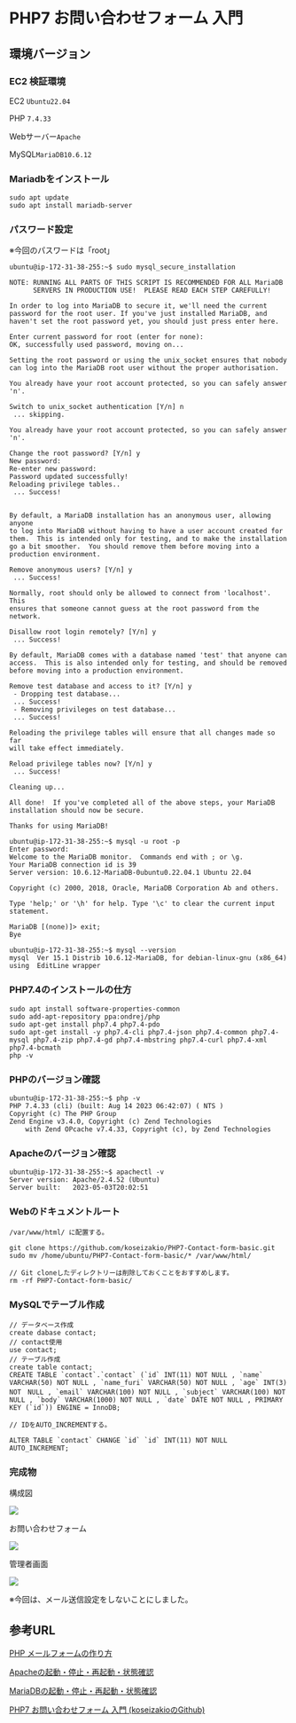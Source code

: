 # PHP7 お問い合わせフォーム 入門

## 環境バージョン

### EC2 検証環境

EC2 ```Ubuntu22.04```

PHP ```7.4.33```

Webサーバー```Apache```

MySQL```MariaDB10.6.12```

### Mariadbをインストール

```
sudo apt update
sudo apt install mariadb-server
```

### パスワード設定
※今回のパスワードは「root」

```
ubuntu@ip-172-31-38-255:~$ sudo mysql_secure_installation

NOTE: RUNNING ALL PARTS OF THIS SCRIPT IS RECOMMENDED FOR ALL MariaDB
      SERVERS IN PRODUCTION USE!  PLEASE READ EACH STEP CAREFULLY!

In order to log into MariaDB to secure it, we'll need the current
password for the root user. If you've just installed MariaDB, and
haven't set the root password yet, you should just press enter here.

Enter current password for root (enter for none): 
OK, successfully used password, moving on...

Setting the root password or using the unix_socket ensures that nobody
can log into the MariaDB root user without the proper authorisation.

You already have your root account protected, so you can safely answer 'n'.

Switch to unix_socket authentication [Y/n] n
 ... skipping.

You already have your root account protected, so you can safely answer 'n'.

Change the root password? [Y/n] y
New password: 
Re-enter new password: 
Password updated successfully!
Reloading privilege tables..
 ... Success!


By default, a MariaDB installation has an anonymous user, allowing anyone
to log into MariaDB without having to have a user account created for
them.  This is intended only for testing, and to make the installation
go a bit smoother.  You should remove them before moving into a
production environment.

Remove anonymous users? [Y/n] y
 ... Success!

Normally, root should only be allowed to connect from 'localhost'.  This
ensures that someone cannot guess at the root password from the network.

Disallow root login remotely? [Y/n] y
 ... Success!

By default, MariaDB comes with a database named 'test' that anyone can
access.  This is also intended only for testing, and should be removed
before moving into a production environment.

Remove test database and access to it? [Y/n] y
 - Dropping test database...
 ... Success!
 - Removing privileges on test database...
 ... Success!

Reloading the privilege tables will ensure that all changes made so far
will take effect immediately.

Reload privilege tables now? [Y/n] y
 ... Success!

Cleaning up...

All done!  If you've completed all of the above steps, your MariaDB
installation should now be secure.

Thanks for using MariaDB!

ubuntu@ip-172-31-38-255:~$ mysql -u root -p
Enter password: 
Welcome to the MariaDB monitor.  Commands end with ; or \g.
Your MariaDB connection id is 39
Server version: 10.6.12-MariaDB-0ubuntu0.22.04.1 Ubuntu 22.04

Copyright (c) 2000, 2018, Oracle, MariaDB Corporation Ab and others.

Type 'help;' or '\h' for help. Type '\c' to clear the current input statement.

MariaDB [(none)]> exit;
Bye

ubuntu@ip-172-31-38-255:~$ mysql --version
mysql  Ver 15.1 Distrib 10.6.12-MariaDB, for debian-linux-gnu (x86_64) using  EditLine wrapper
```

### PHP7.4のインストールの仕方

```
sudo apt install software-properties-common
sudo add-apt-repository ppa:ondrej/php
sudo apt-get install php7.4 php7.4-pdo
sudo apt-get install -y php7.4-cli php7.4-json php7.4-common php7.4-mysql php7.4-zip php7.4-gd php7.4-mbstring php7.4-curl php7.4-xml php7.4-bcmath
php -v
```

### PHPのバージョン確認

```
ubuntu@ip-172-31-38-255:~$ php -v
PHP 7.4.33 (cli) (built: Aug 14 2023 06:42:07) ( NTS )
Copyright (c) The PHP Group
Zend Engine v3.4.0, Copyright (c) Zend Technologies
    with Zend OPcache v7.4.33, Copyright (c), by Zend Technologies
```

### Apacheのバージョン確認

```
ubuntu@ip-172-31-38-255:~$ apachectl -v
Server version: Apache/2.4.52 (Ubuntu)
Server built:   2023-05-03T20:02:51
```

### Webのドキュメントルート

```/var/www/html/ に配置する。```

```
git clone https://github.com/koseizakio/PHP7-Contact-form-basic.git
sudo mv /home/ubuntu/PHP7-Contact-form-basic/* /var/www/html/

// Git cloneしたディレクトリーは削除しておくことをおすすめします。
rm -rf PHP7-Contact-form-basic/
```

### MySQLでテーブル作成

```
// データベース作成
create dabase contact;
// contact使用
use contact;
// テーブル作成
create table contact;
CREATE TABLE `contact`.`contact` (`id` INT(11) NOT NULL , `name` VARCHAR(50) NOT NULL , `name_furi` VARCHAR(50) NOT NULL , `age` INT(3) NOT　NULL , `email` VARCHAR(100) NOT NULL , `subject` VARCHAR(100) NOT NULL , `body` VARCHAR(1000) NOT NULL , `date` DATE NOT NULL , PRIMARY KEY (`id`)) ENGINE = InnoDB;

// IDをAUTO_INCREMENTする。

ALTER TABLE `contact` CHANGE `id` `id` INT(11) NOT NULL AUTO_INCREMENT;
```

### 完成物

構成図

![](https://koseizakio.link/wp-content/uploads/2023/08/%E3%82%B9%E3%82%AF%E3%83%AA%E3%83%BC%E3%83%B3%E3%82%B7%E3%83%A7%E3%83%83%E3%83%88-2023-08-30-10.35.12.png)

お問い合わせフォーム

![](https://koseizakio.link/wp-content/uploads/2023/08/%E3%82%B9%E3%82%AF%E3%83%AA%E3%83%BC%E3%83%B3%E3%82%B7%E3%83%A7%E3%83%83%E3%83%88-2023-08-30-10.35.12.png)

管理者画面

![](https://koseizakio.link/wp-content/uploads/2023/08/%E3%82%B9%E3%82%AF%E3%83%AA%E3%83%BC%E3%83%B3%E3%82%B7%E3%83%A7%E3%83%83%E3%83%88-2023-08-30-11.04.42-1024x336.png)

※今回は、メール送信設定をしないことにしました。

## 参考URL

[PHP メールフォームの作り方](https://www.webdesignleaves.com/pr/php/php_contact_form_01.php)

[Apacheの起動・停止・再起動・状態確認](https://ubuntu.perlzemi.com/blog/20200519084454.html)

[MariaDBの起動・停止・再起動・状態確認](https://ubuntu.perlzemi.com/blog/20200417174004.html)

[PHP7 お問い合わせフォーム 入門 (koseizakioのGithub)](https://github.com/koseizakio/PHP7-Contact-form-basic)
